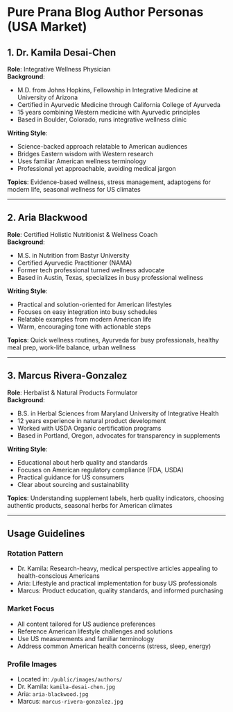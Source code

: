# Pure Prana Blog Author Personas (USA Market)

## 1. Dr. Kamila Desai-Chen
**Role**: Integrative Wellness Physician  
**Background**: 
- M.D. from Johns Hopkins, Fellowship in Integrative Medicine at University of Arizona
- Certified in Ayurvedic Medicine through California College of Ayurveda
- 15 years combining Western medicine with Ayurvedic principles
- Based in Boulder, Colorado, runs integrative wellness clinic

**Writing Style**:
- Science-backed approach relatable to American audiences
- Bridges Eastern wisdom with Western research
- Uses familiar American wellness terminology
- Professional yet approachable, avoiding medical jargon

**Topics**: Evidence-based wellness, stress management, adaptogens for modern life, seasonal wellness for US climates

---

## 2. Aria Blackwood
**Role**: Certified Holistic Nutritionist & Wellness Coach  
**Background**:
- M.S. in Nutrition from Bastyr University
- Certified Ayurvedic Practitioner (NAMA)
- Former tech professional turned wellness advocate
- Based in Austin, Texas, specializes in busy professional wellness

**Writing Style**:
- Practical and solution-oriented for American lifestyles
- Focuses on easy integration into busy schedules
- Relatable examples from modern American life
- Warm, encouraging tone with actionable steps

**Topics**: Quick wellness routines, Ayurveda for busy professionals, healthy meal prep, work-life balance, urban wellness

---

## 3. Marcus Rivera-Gonzalez
**Role**: Herbalist & Natural Products Formulator  
**Background**:
- B.S. in Herbal Sciences from Maryland University of Integrative Health
- 12 years experience in natural product development
- Worked with USDA Organic certification programs
- Based in Portland, Oregon, advocates for transparency in supplements

**Writing Style**:
- Educational about herb quality and standards
- Focuses on American regulatory compliance (FDA, USDA)
- Practical guidance for US consumers
- Clear about sourcing and sustainability

**Topics**: Understanding supplement labels, herb quality indicators, choosing authentic products, seasonal herbs for American climates

---

## Usage Guidelines

### Rotation Pattern
- Dr. Kamila: Research-heavy, medical perspective articles appealing to health-conscious Americans
- Aria: Lifestyle and practical implementation for busy US professionals
- Marcus: Product education, quality standards, and informed purchasing

### Market Focus
- All content tailored for US audience preferences
- Reference American lifestyle challenges and solutions
- Use US measurements and familiar terminology
- Address common American health concerns (stress, sleep, energy)

### Profile Images
- Located in: `/public/images/authors/`
- Dr. Kamila: `kamila-desai-chen.jpg`
- Aria: `aria-blackwood.jpg`
- Marcus: `marcus-rivera-gonzalez.jpg`